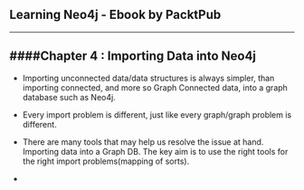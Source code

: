 ## Learning Neo4j - Ebook by PacktPub
-------------------------------------

####Chapter 4 : Importing Data into Neo4j
------------------------------------------

* Importing unconnected data/data structures is always simpler, than importing connected, and more so Graph Connected data, into a graph database such as Neo4j.

* Every import problem is different, just like every graph/graph problem is different. 

* There are many tools that may help us resolve the issue at hand. Importing data into a Graph DB. The key aim is to use the right tools for the right import problems(mapping of sorts).

* 
